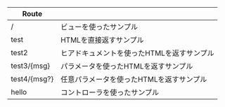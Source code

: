 |  Route  |    |
| ---- | ---- |
|  /  |  ビューを使ったサンプル  |
|  test  |  HTMLを直接返すサンプル  |
|  test2  |  ヒアドキュメントを使ったHTMLを返すサンプル  |
|  test3/{msg}  |  パラメータを使ったHTMLを返すサンプル  |
|  test4/{msg?}  |  任意パラメータを使ったHTMLを返すサンプル  |
|  hello  |  コントローラを使ったサンプル  |